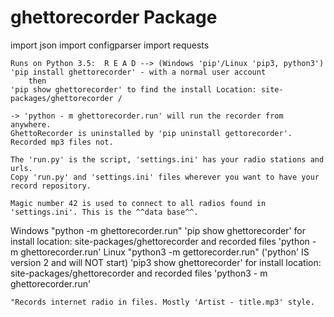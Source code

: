 # ghettorecorder Package
import json import configparser import requests

	
	Runs on Python 3.5:  R E A D --> (Windows 'pip'/Linux 'pip3, python3') 
	'pip install ghettorecorder' - with a normal user account
		then 
	'pip show ghettorecorder' to find the install Location: site-packages/ghettorecorder / 
	
	-> 'python - m ghettorecorder.run' will run the recorder from anywhere.
	GhettoRecorder is uninstalled by 'pip uninstall gettorecorder'. Recorded mp3 files not.
	
	The 'run.py' is the script, 'settings.ini' has your radio stations and urls.
	Copy 'run.py' and 'settings.ini' files wherever you want to have your record repository.
	
	Magic number 42 is used to connect to all radios found in 'settings.ini'. This is the ^^data base^^.
	
Windows
	"python -m ghettorecorder.run" 
		'pip show ghettorecorder' 
			for install location: site-packages/ghettorecorder
				and recorded files
					'python - m ghettorecorder.run'
Linux
	"python3 -m gettorecorder.run" ('python' IS version 2 and will NOT start)
		'pip3 show ghettorecorder' 
			for install location: site-packages/ghettorecorder
					and recorded files
						'python3 - m ghettorecorder.run'
					
	
	"Records internet radio in files. Mostly 'Artist - title.mp3' style.
	
